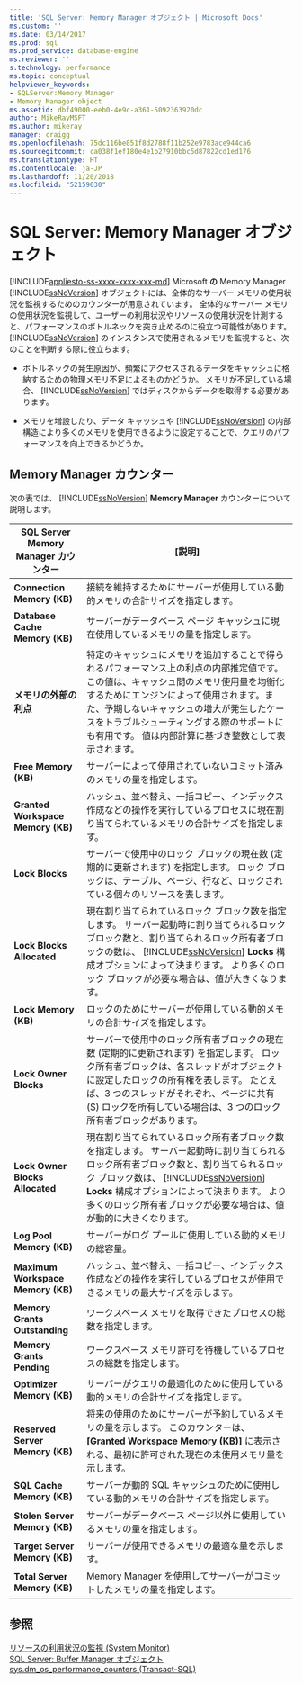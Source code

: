 ```yaml
---
title: 'SQL Server: Memory Manager オブジェクト | Microsoft Docs'
ms.custom: ''
ms.date: 03/14/2017
ms.prod: sql
ms.prod_service: database-engine
ms.reviewer: ''
s.technology: performance
ms.topic: conceptual
helpviewer_keywords:
- SQLServer:Memory Manager
- Memory Manager object
ms.assetid: dbf49000-eeb0-4e9c-a361-5092363920dc
author: MikeRayMSFT
ms.author: mikeray
manager: craigg
ms.openlocfilehash: 75dc116be851f8d2788f11b252e9783ace944ca6
ms.sourcegitcommit: ca038f1ef180e4e1b27910bbc5d87822cd1ed176
ms.translationtype: HT
ms.contentlocale: ja-JP
ms.lasthandoff: 11/20/2018
ms.locfileid: "52159030"
---
```

# <a name="sql-server-memory-manager-object"></a>SQL Server: Memory Manager オブジェクト
[!INCLUDE[appliesto-ss-xxxx-xxxx-xxx-md](../../includes/appliesto-ss-xxxx-xxxx-xxx-md.md)]
  Microsoft **の** Memory Manager [!INCLUDE[ssNoVersion](../../includes/ssnoversion-md.md)] オブジェクトには、全体的なサーバー メモリの使用状況を監視するためのカウンターが用意されています。 全体的なサーバー メモリの使用状況を監視して、ユーザーの利用状況やリソースの使用状況を計測すると、パフォーマンスのボトルネックを突き止めるのに役立つ可能性があります。 [!INCLUDE[ssNoVersion](../../includes/ssnoversion-md.md)] のインスタンスで使用されるメモリを監視すると、次のことを判断する際に役立ちます。  
  
-   ボトルネックの発生原因が、頻繁にアクセスされるデータをキャッシュに格納するための物理メモリ不足によるものかどうか。 メモリが不足している場合、 [!INCLUDE[ssNoVersion](../../includes/ssnoversion-md.md)] ではディスクからデータを取得する必要があります。  
  
-   メモリを増設したり、データ キャッシュや [!INCLUDE[ssNoVersion](../../includes/ssnoversion-md.md)] の内部構造により多くのメモリを使用できるように設定することで、クエリのパフォーマンスを向上できるかどうか。  
  
## <a name="memory-manager-counters"></a>Memory Manager カウンター  
 次の表では、 [!INCLUDE[ssNoVersion](../../includes/ssnoversion-md.md)] **Memory Manager** カウンターについて説明します。  
  
|SQL Server Memory Manager カウンター|[説明]|  
|----------------------------------------|-----------------|  
|**Connection Memory (KB)**|接続を維持するためにサーバーが使用している動的メモリの合計サイズを指定します。|  
|**Database Cache Memory (KB)**|サーバーがデータベース ページ キャッシュに現在使用しているメモリの量を指定します。|  
|**メモリの外部の利点**| 特定のキャッシュにメモリを追加することで得られるパフォーマンス上の利点の内部推定値です。 この値は、キャッシュ間のメモリ使用量を均衡化するためにエンジンによって使用されます。また、予期しないキャッシュの増大が発生したケースをトラブルシューティングする際のサポートにも有用です。 値は内部計算に基づき整数として表示されます。 | 
|**Free Memory (KB)**|サーバーによって使用されていないコミット済みのメモリの量を指定します。|  
|**Granted Workspace Memory (KB)**|ハッシュ、並べ替え、一括コピー、インデックス作成などの操作を実行しているプロセスに現在割り当てられているメモリの合計サイズを指定します。|  
|**Lock Blocks**|サーバーで使用中のロック ブロックの現在数 (定期的に更新されます) を指定します。 ロック ブロックは、テーブル、ページ、行など、ロックされている個々のリソースを表します。|  
|**Lock Blocks Allocated**|現在割り当てられているロック ブロック数を指定します。 サーバー起動時に割り当てられるロック ブロック数と、割り当てられるロック所有者ブロックの数は、 [!INCLUDE[ssNoVersion](../../includes/ssnoversion-md.md)] **Locks** 構成オプションによって決まります。 より多くのロック ブロックが必要な場合は、値が大きくなります。|  
|**Lock Memory (KB)**|ロックのためにサーバーが使用している動的メモリの合計サイズを指定します。|  
|**Lock Owner Blocks**|サーバーで使用中のロック所有者ブロックの現在数 (定期的に更新されます) を指定します。 ロック所有者ブロックは、各スレッドがオブジェクトに設定したロックの所有権を表します。 たとえば、3 つのスレッドがそれぞれ、ページに共有 (S) ロックを所有している場合は、3 つのロック所有者ブロックがあります。|  
|**Lock Owner Blocks Allocated**|現在割り当てられているロック所有者ブロック数を指定します。 サーバー起動時に割り当てられるロック所有者ブロック数と、割り当てられるロック ブロック数は、 [!INCLUDE[ssNoVersion](../../includes/ssnoversion-md.md)] **Locks** 構成オプションによって決まります。 より多くのロック所有者ブロックが必要な場合は、値が動的に大きくなります。|  
|**Log Pool Memory (KB)**|サーバーがログ プールに使用している動的メモリの総容量。| 
|**Maximum Workspace Memory (KB)**|ハッシュ、並べ替え、一括コピー、インデックス作成などの操作を実行しているプロセスが使用できるメモリの最大サイズを示します。|  
|**Memory Grants Outstanding**|ワークスペース メモリを取得できたプロセスの総数を指定します。|  
|**Memory Grants Pending**|ワークスペース メモリ許可を待機しているプロセスの総数を指定します。|  
|**Optimizer Memory (KB)**|サーバーがクエリの最適化のために使用している動的メモリの合計サイズを指定します。|  
|**Reserved Server Memory (KB)**|将来の使用のためにサーバーが予約しているメモリの量を示します。 このカウンターは、 **[Granted Workspace Memory (KB)]** に表示される、最初に許可された現在の未使用メモリ量を示します。|  
|**SQL Cache Memory (KB)**|サーバーが動的 SQL キャッシュのために使用している動的メモリの合計サイズを指定します。|  
|**Stolen Server Memory (KB)**|サーバーがデータベース ページ以外に使用しているメモリの量を指定します。|  
|**Target Server Memory (KB)**|サーバーが使用できるメモリの最適な量を示します。|  
|**Total Server Memory (KB)**|Memory Manager を使用してサーバーがコミットしたメモリの量を指定します。|  
  
## <a name="see-also"></a>参照  
 [リソースの利用状況の監視 &#40;System Monitor&#41;](../../relational-databases/performance-monitor/monitor-resource-usage-system-monitor.md)   
 [SQL Server: Buffer Manager オブジェクト](../../relational-databases/performance-monitor/sql-server-buffer-manager-object.md)   
[sys.dm_os_performance_counters (Transact-SQL)](../../relational-databases/system-dynamic-management-views/sys-dm-os-performance-counters-transact-sql.md)  
  
